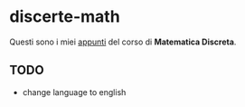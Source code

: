 # discerte-math

Questi sono i miei [appunti](<https://raw.githubusercontent.com/aflaag-notes/discrete-math/main/src/Discrete Mathematics.pdf>) del corso di **Matematica Discreta**.

## TODO

- change language to english

